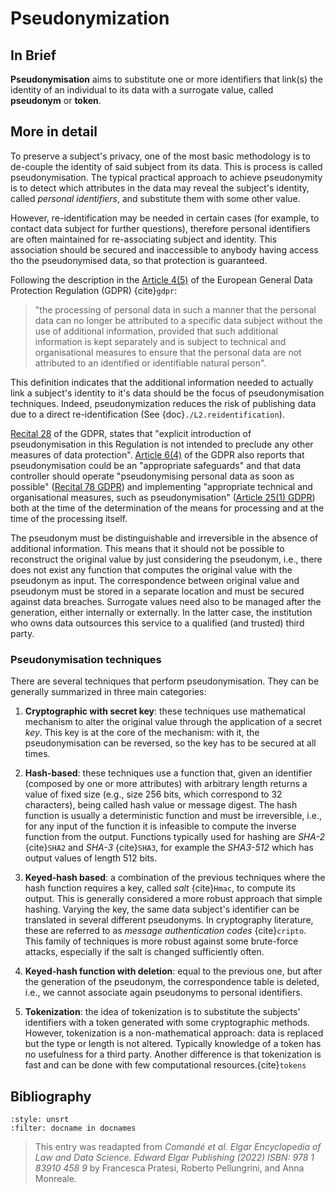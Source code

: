 # Pseudonymization

## In Brief
**Pseudonymisation** aims to substitute one or more identifiers that link(s) the identity of an individual to its data with a surrogate value, called **pseudonym** or **token**.

## More in detail

To preserve a subject's privacy, one of the most basic methodology is to
de-couple the identity of said subject from its data. This is process is
called pseudonymisation. The typical practical approach to achieve
pseudonymity is to detect which attributes in the data may reveal the
subject's identity, called *personal identifiers*, and substitute them
with some other value. 

However, re-identification may be needed in certain cases (for example, to contact data subject for further questions), therefore
personal identifiers are often maintained for re-associating subject and
identity. This association should be secured and inaccessible to anybody
having access tho the pseudonymised data, so that protection is
guaranteed. 

Following the description in the <a href="https://gdpr-info.eu/art-4-gdpr/" target=_blank>Article 4(5)</a> of the
European General Data Protection Regulation (GDPR) {cite}`gdpr`:

<!--````{panels}
"the processing of personal data in such a manner that the personal data can no longer be attributed to a specific data subject without the use of additional information, provided that such additional information is kept separately and is subject to technical and organisational measures to ensure that the personal data are not attributed to an identified or identifiable natural person".
````-->

> "the processing of personal data in such a manner that the personal data can no longer be attributed to a specific data subject without the use of additional information, provided that such additional information is kept separately and is subject to technical and organisational measures to ensure that the personal data are not attributed to an identified or identifiable natural person".

This definition indicates that the additional information needed to
actually link a subject's identity to it's data should be the focus of
pseudonymisation techniques. Indeed, pseudonymization reduces the risk of publishing data due to a direct re-identification (See {doc}`./L2.reidentification`).



<a href="https://gdpr-info.eu/recitals/no-28/" target=_blank>Recital 28</a> of the GDPR, states that "explicit introduction of pseudonymisation in this Regulation is not intended to preclude any other measures of data protection". <a href="https://gdpr-info.eu/art-6-gdpr/" target=_blank>Article 6(4)</a> of the GDPR also reports that pseudonymisation could be an "appropriate safeguards" and that data controller should operate "pseudonymising personal data as soon as possible" (<a href="https://gdpr-info.eu/recitals/no-78/" target=_blank>Recital 78 GDPR</a>) and implementing "appropriate technical and organisational measures, such as pseudonymisation" (<a href="https://gdpr-info.eu/art-25-gdpr/" target=_blank>Article 25(1) GDPR</a>) both at the time of the determination of the means for processing and at the time of the processing itself.


<!--The goal of pseudonymization process is to reduce the risk of a direct
re-identification of the data subjects based on the published data (See {ref}`L2.reidentification`).-->



The pseudonym must be distinguishable and irreversible in the absence of additional information. This means that it should not be possible to reconstruct the original value by just considering the pseudonym, i.e., there does not exist any function that computes the original value with the pseudonym as input. The correspondence between original value and pseudonym must be stored in a separate location and must be secured against data breaches. Surrogate values need also to be managed after the generation, either internally or externally. In the latter case, the institution who owns data outsources this service to a qualified (and trusted) third party.


### Pseudonymisation techniques

There are several techniques that perform pseudonymisation. They can be
generally summarized in three main categories:

1.  **Cryptographic with secret key**: these techniques use mathematical
    mechanism to alter the original value through the application of a
    secret *key*. This key is at the core of the mechanism: with it, the
    pseudonymisation can be reversed, so the key has to be secured at 
    all times.

2.  **Hash-based**: these techniques use a function that, given an
    identifier (composed by one or more attributes) with arbitrary
    length returns a value of fixed size (e.g., size 256 bits, which correspond to
    32 characters), being called hash value or message digest. The hash
    function is usually a deterministic function and must be
    irreversible, i.e., for any input of the function it is infeasible
    to compute the inverse function from the output. Functions typically
    used for hashing are *SHA-2* {cite}`SHA2` and *SHA-3* {cite}`SHA3`, for example
    the *SHA3-512* which has output values of length 512 bits.

3.  **Keyed-hash based**: a combination of the previous techniques where
    the hash function requires a key, called *salt* {cite}`Hmac`, to compute
    its output. This is generally considered a more robust approach that
    simple hashing. Varying the key, the same data subject's identifier
    can be translated in several different pseudonyms. In cryptography
    literature, these are referred to as *message authentication codes*
    {cite}`cripto`. This family of techniques is more robust against some
    brute-force attacks, especially if the salt is changed sufficiently
    often.

4.  **Keyed-hash function with deletion**: equal to the previous one,
    but after the generation of the pseudonym, the correspondence table
    is deleted, i.e., we cannot associate again pseudonyms to personal
    identifiers.

5.  **Tokenization**: the idea of tokenization is to substitute the
    subjects' identifiers with a token generated with some cryptographic
    methods. However, tokenization is a non-mathematical approach: data
    is replaced but the type or length is not altered. Typically
    knowledge of a token has no usefulness for a third party. Another
    difference is that tokenization is fast and can be done with few
    computational resources.{cite}`tokens`

## Bibliography

```{bibliography} ./references.bib
:style: unsrt
:filter: docname in docnames
```

> This entry was readapted from *Comandé et al. Elgar Encyclopedia of Law and Data Science. Edward Elgar Publishing (2022) ISBN: 978 1 83910 458 9* by Francesca Pratesi, Roberto Pellungrini, and Anna Monreale.
